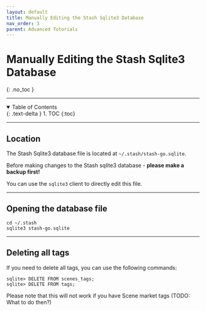 ```yaml
---
layout: default
title: Manually Editing the Stash Sqlite3 Database
nav_order: 3
parent: Advanced Tutorials
---
```

# **Manually Editing the Stash Sqlite3 Database**
{: .no_toc }

---

<details open markdown="block">
  <summary>
    Table of Contents
  </summary>
  {: .text-delta }
1. TOC
{:toc}
</details>

---

## Location

The Stash Sqlite3 database file is located at `~/.stash/stash-go.sqlite`.

Before making changes to the Stash sqlite3 database - **please make a backup first!**

You can use the `sqlite3` client to directly edit this file.

---

## Opening the database file

```
cd ~/.stash
sqlite3 stash-go.sqlite
```

---

## Deleting all tags

If you need to delete all tags, you can use the following commands:

```
sqlite> DELETE FROM scenes_tags;
sqlite> DELETE FROM tags;
```

Please note that this will not work if you have Scene market tags (TODO: What to do then?)